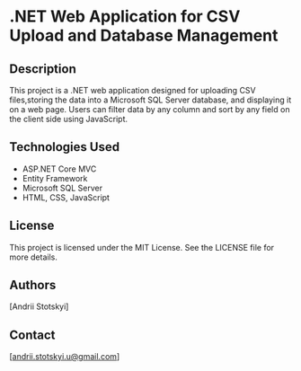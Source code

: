 # .NET Web Application for CSV Upload and Database Management

## Description
This project is a .NET web application designed for uploading CSV files,storing the data into a Microsoft SQL Server database, and displaying it on a web page. Users can filter data by any column and sort by any field on the client side using JavaScript.


## Technologies Used
- ASP.NET Core MVC
- Entity Framework
- Microsoft SQL Server
- HTML, CSS, JavaScript


## License
This project is licensed under the MIT License. See the LICENSE file for more details.

## Authors
[Andrii Stotskyi]

## Contact
[andrii.stotskyi.u@gmail.com]
